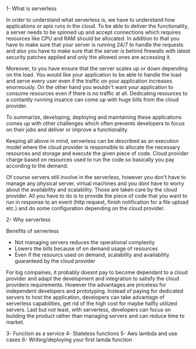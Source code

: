 1- What is serverless

In order to understand what serverless is, we have to understand how applications or apis runs in the cloud.
To be able to deliver the functionality, a server needs to be spinned up and accept connections which requires resources like CPU and RAM should be allocated. In addition to that you have to make sure that your server is running 24/7 to handle the requests and also you have to make sure that the server is behind firewalls with latest security patches applied and only the allowed ones are accessing it. 

Moreover, to you have ensure that the server scales up or down depending on the load. You would like your application to be able to handle the load and serve every user even if the traffic on your application increases enormously. On the other hand you wouldn't want your application to consume resources even if there is no traffic at all. Dedicating resources to a contantly running insance can come up with huge bills from the cloud provider.

To summarize, developing, deploying and maintaining these applications comes up with other challenges which often prevents developers to focus on their jobs and deliver or improve a functionality.

Keeping all above in mind, serverless can be described as an execution model where the cloud provider is responsible to allocate the necessary resources and storage and execute the given piece of code. Cloud provider charge based on resources used to run the code so basically you pay according to the demand.

Of course servers still involve in the serverless, however you don't have to manage any physical server, virtual machines and you dont have to worry about the availability and scalability. Those are taken care by the cloud provider. All you have to do is to provide the piece of code that you want to run in response to an event (http request, finish notification for a file upload etc.) and do some configuration depending on the cloud provider.

2- Why serverless

Benefits of serverless

- Not managing servers reduces the operational complexity 
- Lowers the bills because of on demand usage of resources
- Even if the resourcs used on demand, scalability and availability guaranteed by the cloud provider

For big compaines, it probably doesnt pay to become dependant to a cloud provider and adapt the development and integration to satisfy the cloud providers requirements. However the advantages are priceless for independent developers and prototyping. Instead of paying for dedicated servers to host the application, developers can take advantage of serverless capabilities, get rid of the high cost for maybe halfly utilized servers. Last but not least, with serverless, developers can focus on building the product rather than managing servers and can reduce time to market.

3- Function as a service
4- Stateless functions
5- Aws lambda and use cases
6- Writing/deploying your first lamda function 
